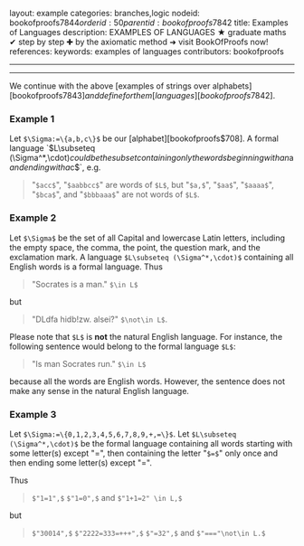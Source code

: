 layout: example
categories: branches,logic
nodeid: bookofproofs$7844
orderid: 50
parentid: bookofproofs$7842
title: Examples of Languages
description: EXAMPLES OF LANGUAGES ★ graduate maths ✔ step by step ✚ by the axiomatic method ➜ visit BookOfProofs now!
references: 
keywords: examples of languages
contributors: bookofproofs

---


---

We continue with the above [examples of strings over alphabets][bookofproofs$7843] and define for them [languages][bookofproofs$7842].
### Example 1

Let `$\Sigma:=\{a,b,c\}$` be our [alphabet][bookofproofs$708]. A formal language `$L\subseteq (\Sigma^*,\cdot)$` could be the subset containing only the words beginning with an `$a$` and ending with a `$c$`, e.g.

> "`$acc$`", "`$aabbcc$`" are words of `$L$`, but "`$a,$`", "`$aa$`", "`$aaaa$`", "`$bca$`", and "`$bbbaaa$`" are not words of `$L$`.

### Example 2

Let `$\Sigma$` be the set of all Capital and lowercase Latin letters, including the empty space, the comma, the point, the question mark, and the exclamation mark. A language `$L\subseteq (\Sigma^*,\cdot)$` containing all English words is a formal language. Thus

> "Socrates is a man." `$\in L$`

but

> "DLdfa hidb!zw. alsei?" `$\not\in L$`.

Please note that `$L$` is __not__ the natural English language. For instance, the following sentence would belong to the formal language `$L$`:

> "Is man Socrates run." `$\in L$`

because all the words are English words. However, the sentence does not make any sense in the natural English language.

### Example 3

Let `$\Sigma:=\{0,1,2,3,4,5,6,7,8,9,+,=\}$`. Let `$L\subseteq (\Sigma^*,\cdot)$` be the formal language containing all words starting with some letter(s) except "=", then containing the letter "`$=$`" only once and then ending some letter(s) except "=".

Thus

> `$"1=1",$` `$"1=0",$` and `$"1+1=2" \in L,$`

but

> `$"30014",$` `$"2222=333=+++",$` `$"=32",$` and `$"==="\not\in L.$`
